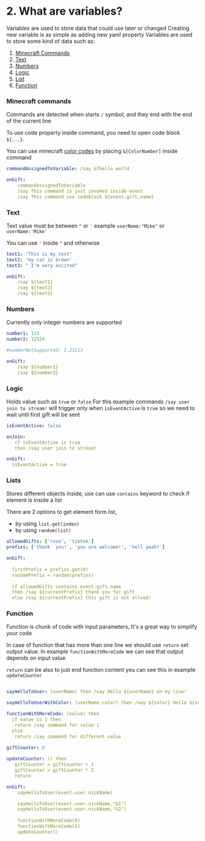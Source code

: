 
# 2. What are variables?

   Variables are used to store data that could use later or changed
   Creating new variable is as simple as adding new yaml property
   Variables are used to store some kind of data such as:

   1. [Minecraft Commands](#minecraft-commands) 
   2. [Text](#Text) 
   3. [Numbers](#Numbers)
   4. [Logic](#Logic)
   5. [List](#List)
   6. [Function](#Function)


### Minecraft commands
Commands are detected when starts `/` symbol, and they end with the end of the current line

To use code property inside command, you need to open code block `${...}`.

You can use minecraft [color codes](https://htmlcolorcodes.com/minecraft-color-codes/)
by placing `&[ColorNumber]` inside command

``` yml
commandAssignedToVariable: /say &7hello world

onGift:
    commandAssignedToVariable
    /say This command is just invoked inside event
    /say This command use codeblock ${event.gift.name}
```   

### Text
  Text value must be between `"` or `'` example `userName:"Mike"` or `userName:'Mike'`

  You can use `'` inside `"` and otherwise 

``` yml
text1: "This is my text"
text2: 'my cat is brown'
text3: " I'm very excited"

onGift:
    /say ${text1}
    /say ${text2}
    /say ${text3}
```   

### Numbers

Currently only integer numbers are supported

``` yml
number1: 123
number2: 12324

#numberNotSupported: 1.23213

onGift:
    /say ${number1}
    /say ${number2}
``` 
 
### Logic
Holds value such as `true` or `false`
For this example commands `/say user join to stream!` will trigger 
only when `isEventActive` is `true` so we need to wait until first gift will be sent

``` yml
isEventActive: false

onJoin:
   if isEventActive is true
   then /say user join to stream!

onGift:
  isEventActive = true
``` 

### Lists
Stores different objects inside,
use can use `contains` keyword to check if element is inside a list

There are 2 options to get element form list,
- by using `list.get(index)`
- by using `random(list)`
``` yml
allowedGifts: ['rose', 'tiktok']
prefixs: ['thank  you!', 'you are welcome!', 'hell yeah!']

onGift:
  
  firstPrefix = prefixs.get(0)
  randomPrefix = random(prefixs)
  
  if allowedGifts contains event.gift.name
  then /say ${currentPrefix} thank you for gift 
  else /say ${currentPrefix} this gift is not alloed!
```  


### Function

Function is chunk of code with input parameters,
It's a great way to simplify your code 



In case of function that has more than one line
we should use `return`  set output value.
In example `functionWithMoreCode` we can 
see that output depends on input value

`return` can be also to just end function content 
you can see this in example `updateCounter`


``` yml

sayHelloToUser: (userName) then /say Hello ${userName} on my live!

sayHelloToUserWithColor: (userName,color) then /say ${color} Hello ${userName} on my live!

functionWithMoreCode: (value) then
  if value is 1 then
   return /say command for value 1
  else 
   return /say command for different value

giftCounter: 0  
  
updateCounter: () then
   giftCounter = giftCounter + 1 
   giftCounter = giftCounter * 2
   return   

onGift:
    sayHelloToUser(event.user.nickName)

    sayHelloToUser(event.user.nickName,"&1")
    sayHelloToUser(event.user.nickName,"&2")
    
    functionWithMoreCode(0)
    functionWithMoreCode(1)
    updateCounter()
```  



  
 






